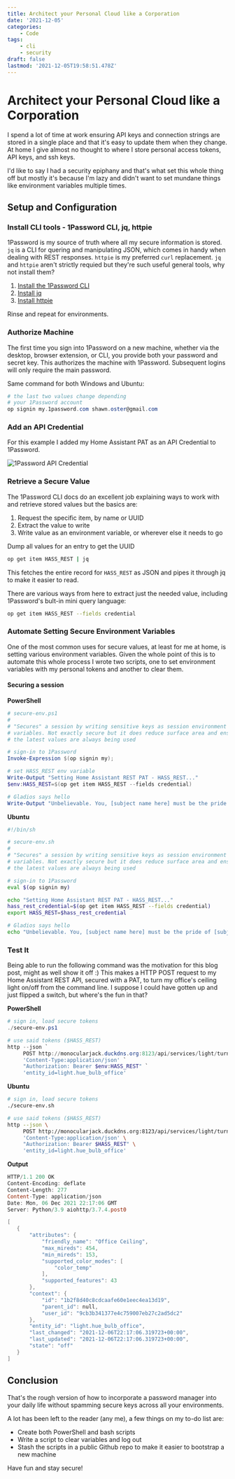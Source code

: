 ```yaml
---
title: Architect your Personal Cloud like a Corporation
date: '2021-12-05'
categories:
    - Code
tags:
    - cli
    - security
draft: false
lastmod: '2021-12-05T19:58:51.478Z'
---
```


# Architect your Personal Cloud like a Corporation

I spend a lot of time at work ensuring API keys and connection strings are stored in a single place and that it's easy to update them when they change. At home I give almost no thought to where I store personal access tokens, API keys, and ssh keys.

I'd like to say I had a security epiphany and that's what set this whole thing off but mostly it's because I'm lazy and didn't want to set mundane things like environment variables multiple times.

## Setup and Configuration

### Install CLI tools - 1Password CLI, jq, httpie

1Password is my source of truth where all my secure information is stored. `jq` is a CLI for quering and manipulating JSON, which comes in handy when dealing with REST responses. `httpie` is my preferred `curl` replacement. `jq` and `httpie` aren't strictly requied but they're such useful general tools, why not install them?

1. [Install the 1Password CLI](https://support.1password.com/command-line-getting-started/)
1. [Install jq](https://stedolan.github.io/jq/download/)
1. [Install httpie](https://httpie.io/download)

Rinse and repeat for environments.

### Authorize Machine

The first time you sign into 1Password on a new machine, whether via the desktop, browser extension, or CLI, you provide both your password and secret key. This authorizes the machine with 1Password. Subsequent logins will only require the main password.

Same command for both Windows and Ubuntu:

```powershell
# the last two values change depending
# your 1Password account
op signin my.1password.com shawn.oster@gmail.com
```

### Add an API Credential

For this example I added my Home Assistant PAT as an API Credential to 1Password.

![1Password API Credential](/images/hass_rest.png)

### Retrieve a Secure Value

The 1Password CLI docs do an excellent job explaining ways to work with and retrieve stored values but the basics are:

1. Request the specific item, by name or UUID
1. Extract the value to write
1. Write value as an environment variable, or wherever else it needs to go

Dump all values for an entry to get the UUID

```bash
op get item HASS_REST | jq
```

This fetches the entire record for `HASS_REST` as JSON and pipes it through jq to make it easier to read.

There are various ways from here to extract just the needed value, including 1Password's bult-in mini query language:

```bash
op get item HASS_REST --fields credential
```

### Automate Setting Secure Environment Variables

One of the most common uses for secure values, at least for me at home, is setting various environment variables. Given the whole point of this is to automate this whole process I wrote two scripts, one to set environment variables with my personal tokens and another to clear them.

#### Securing a session

**PowerShell**

```powershell
# secure-env.ps1
#
# "Secures" a session by writing sensitive keys as session environment
# variables. Not exactly secure but it does reduce surface area and ensures
# the latest values are always being used

# sign-in to 1Password
Invoke-Expression $(op signin my);

# set HASS_REST env variable
Write-Output "Setting Home Assistant REST PAT - HASS_REST..."
$env:HASS_REST=$(op get item HASS_REST --fields credential)

# Gladios says hello
Write-Output "Unbelievable. You, [subject name here] must be the pride of [subject hometown here.]"
```

**Ubuntu**

```bash
#!/bin/sh

# secure-env.sh
#
# "Secures" a session by writing sensitive keys as session environment
# variables. Not exactly secure but it does reduce surface area and ensures
# the latest values are always being used

# sign-in to 1Password
eval $(op signin my)

echo "Setting Home Assistant REST PAT - HASS_REST..."
hass_rest_credential=$(op get item HASS_REST --fields credential)
export HASS_REST=$hass_rest_credential

# Gladios says hello
echo "Unbelievable. You, [subject name here] must be the pride of [subject hometown here.]"
```

### Test It

Being able to run the following command was the motivation for this blog post, might as well show it off :) This makes a HTTP POST request to my Home Assistant REST API, secured with a PAT, to turn my office's ceiling light on/off from the command line. I suppose I could have gotten up and just flipped a switch, but where's the fun in that?

**PowerShell**

```powershell
# sign in, load secure tokens
./secure-env.ps1

# use said tokens ($HASS_REST)
http --json `
     POST http://monocularjack.duckdns.org:8123/api/services/light/turn_on `
     'Content-Type:application/json' `
     "Authorization: Bearer $env:HASS_REST" `
     'entity_id=light.hue_bulb_office'
```

**Ubuntu**

```bash
# sign in, load secure tokens
./secure-env.sh

# use said tokens ($HASS_REST)
http --json \
     POST http://monocularjack.duckdns.org:8123/api/services/light/turn_on \
     'Content-Type:application/json' \
     "Authorization: Bearer $HASS_REST" \
     'entity_id=light.hue_bulb_office'
 ```
 
 **Output**
 
 ```powershell
 HTTP/1.1 200 OK
Content-Encoding: deflate
Content-Length: 277
Content-Type: application/json
Date: Mon, 06 Dec 2021 22:17:06 GMT
Server: Python/3.9 aiohttp/3.7.4.post0

[
    {
        "attributes": {
            "friendly_name": "Office Ceiling",
            "max_mireds": 454,
            "min_mireds": 153,
            "supported_color_modes": [
                "color_temp"
            ],
            "supported_features": 43
        },
        "context": {
            "id": "1b2f8d40c8cdcaafe60e1eec4ea13d19",
            "parent_id": null,
            "user_id": "9cb3b341377e4c759007eb27c2ad5dc2"
        },
        "entity_id": "light.hue_bulb_office",
        "last_changed": "2021-12-06T22:17:06.319723+00:00",
        "last_updated": "2021-12-06T22:17:06.319723+00:00",
        "state": "off"
    }
]
 ```

## Conclusion

That's the rough version of how to incorporate a password manager into your daily life without spamming secure keys across all your environments.

A lot has been left to the reader (any me), a few things on my to-do list are:

- Create both PowerShell and bash scripts
- Write a script to clear variables and log out
- Stash the scripts in a public Github repo to make it easier to bootstrap a new machine

Have fun and stay secure!
